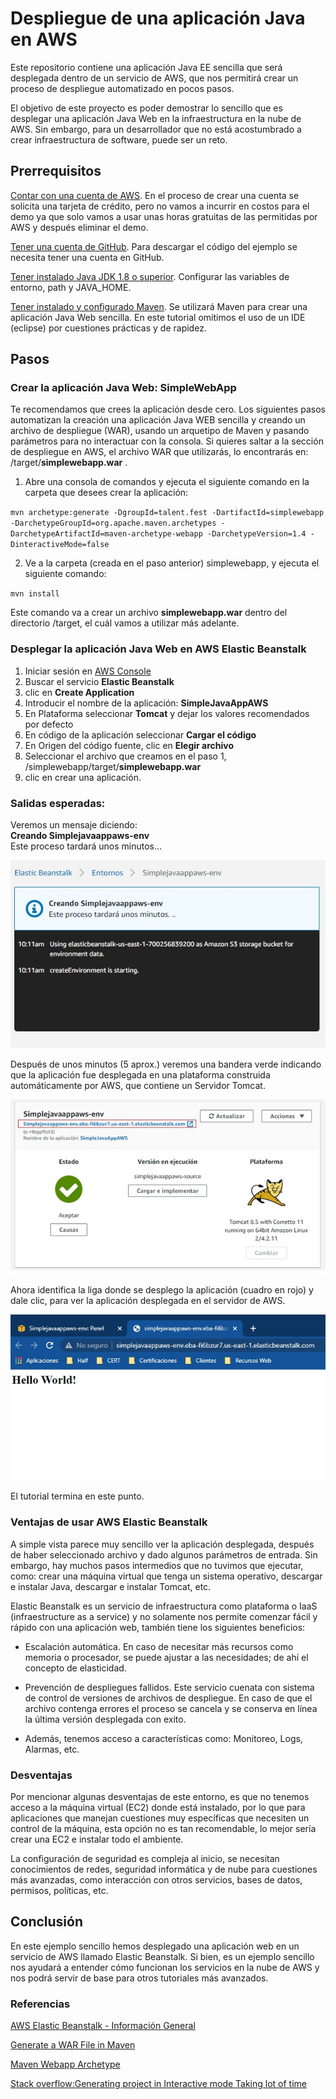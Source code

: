 # Despliegue de una aplicación Java en AWS

Este repositorio contiene una aplicación Java EE sencilla que será desplegada dentro de un servicio de AWS, que nos permitirá crear un proceso de despliegue automatizado en pocos pasos.

El objetivo de este proyecto es poder demostrar lo sencillo que es desplegar una aplicación Java Web en la infraestructura en la nube de AWS. Sin embargo, para un desarrollador que no está acostumbrado a crear infraestructura de software, puede ser un reto. 

## Prerrequisitos
[Contar con una cuenta de AWS](https://aws.amazon.com/es/). En el proceso de crear una cuenta se solicita una tarjeta de crédito, pero no vamos a incurrir en costos para el demo ya que solo vamos a usar unas horas gratuitas de las permitidas por AWS y después eliminar el demo.

[Tener una cuenta de GitHub](https://github.com/). Para descargar el código del ejemplo se necesita tener una cuenta en GitHub.

[Tener instalado Java JDK 1.8 o superior](https://www.oracle.com/java/technologies/downloads/). Configurar las variables de entorno, path y JAVA_HOME.

[Tener instalado y configurado Maven](https://maven.apache.org/install.html). Se utilizará Maven para crear una aplicación Java Web sencilla. En este tutorial omitimos el uso de un IDE (eclipse) por cuestiones prácticas y de rapidez. 

## Pasos

### Crear la aplicación Java Web: SimpleWebApp

Te recomendamos que crees la aplicación desde cero. Los siguientes pasos automatizan la creación una aplicación Java WEB sencilla y creando un archivo de despliegue (WAR), usando un arquetipo de Maven y pasando parámetros para no interactuar con la consola. Si quieres saltar a la sección de despliegue en AWS, el archivo WAR que utilizarás, lo encontrarás en: /target/**simplewebapp.war** .

1) Abre una consola de comandos y ejecuta el siguiente comando en la carpeta que desees crear la aplicación:

`mvn archetype:generate -DgroupId=talent.fest -DartifactId=simplewebapp -DarchetypeGroupId=org.apache.maven.archetypes -DarchetypeArtifactId=maven-archetype-webapp -DarchetypeVersion=1.4 -DinteractiveMode=false`


2) Ve a la carpeta (creada en el paso anterior) simplewebapp, y ejecuta el siguiente comando:

`mvn install`

Este comando va a crear un archivo **simplewebapp.war** dentro del directorio /target, el cuál vamos a utilizar más adelante.


### Desplegar la aplicación Java Web en AWS Elastic Beanstalk

1) Iniciar sesión en [AWS Console](https://aws.amazon.com/es/)
2) Buscar el servicio **Elastic Beanstalk**
3) clic en **Create Application**
4) Introducir el nombre de la aplicación: **SimpleJavaAppAWS**
5) En Plataforma seleccionar **Tomcat** y dejar los valores recomendados por defecto
6) En código de la aplicación seleccionar **Cargar el código**
7) En Origen del código fuente, clic en **Elegir archivo**
8) Seleccionar el archivo que creamos en el paso 1, /simplewebapp/target/**simplewebapp.war**
9) clic en crear una aplicación.

### Salidas esperadas:

Veremos un mensaje diciendo:  
**Creando Simplejavaappaws-env**  
Este proceso tardará unos minutos...

![Inicio del proceso de despliege](/img/creando_app.jpg)

Después de unos minutos (5 aprox.) veremos una bandera verde indicando que la aplicación fue desplegada en una plataforma construida automáticamente por AWS, que contiene un Servidor Tomcat. 

![Aplicación desplegada en Tomcat](/img/app_creada.jpg)

Ahora identifica la liga donde se desplego la aplicación (cuadro en rojo) y dale clic, para ver la aplicación desplegada en el servidor de AWS.

![Página JSP - Hola Mundo!](/img/hello_world_page.jpg)

El tutorial termina en este punto. 

### Ventajas de usar AWS Elastic Beanstalk

A simple vista parece muy sencillo ver la aplicación desplegada, después de haber seleccionado archivo y dado algunos parámetros de entrada. Sin embargo, hay muchos pasos intermedios que no tuvimos que ejecutar, como: crear una máquina virtual que tenga un sistema operativo, descargar e instalar Java, descargar e instalar Tomcat, etc. 


Elastic Beanstalk es un servicio de infraestructura como plataforma o IaaS (infraestructure as a service) y no solamente nos permite comenzar fácil y rápido con una aplicación web, también tiene los siguientes beneficios:

* Escalación automática. En caso de necesitar más recursos como memoria o procesador, se puede ajustar a las necesidades; de ahí el concepto de elasticidad. 

* Prevención de despliegues fallidos. Este servicio cuenata con sistema de control de versiones de archivos de despliegue. En caso de que el archivo contenga errores el proceso se cancela y se conserva en línea la última versión desplegada con exito.

* Además, tenemos acceso a características como: Monitoreo, Logs, Alarmas, etc. 

### Desventajas

Por mencionar algunas desventajas de este entorno, es que no tenemos acceso a la máquina virtual (EC2) donde está instalado, por lo que para aplicaciones que manejan cuestiones muy específicas que necesiten un control de la máquina, esta opción no es tan recomendable, lo mejor sería crear una EC2 e instalar todo el ambiente. 

La configuración de seguridad es compleja al inicio, se necesitan conocimientos de redes, seguridad informática y de nube para cuestiones más avanzadas, como interacción con otros servicios, bases de datos, permisos, políticas, etc.

## Conclusión

En este ejemplo sencillo hemos desplegado una aplicación web en un servicio de AWS llamado Elastic Beanstalk. Si bien, es un ejemplo sencillo nos ayudará a entender cómo funcionan los servicios en la nube de AWS y nos podrá servir de base para otros tutoriales más avanzados.

### Referencias

[AWS Elastic Beanstalk - Información General](https://aws.amazon.com/es/elasticbeanstalk/)

[Generate a WAR File in Maven](https://www.baeldung.com/maven-generate-war-file)


[Maven Webapp Archetype](https://maven.apache.org/archetypes/maven-archetype-webapp/)

[Stack overflow:Generating project in Interactive mode Taking lot of time](stackoverflow.com/questions/17524148/generating-project-in-interactive-mode-taking-lot-of-time)



